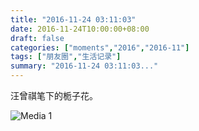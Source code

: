 ```yaml
---
title: "2016-11-24 03:11:03"
date: 2016-11-24T10:00:00+08:00
draft: false
categories: ["moments","2016","2016-11"]
tags: ["朋友圈","生活记录"]
summary: "2016-11-24 03:11:03..."
---
```


汪曾祺笔下的栀子花。

![Media 1](/Moments/photos/2016-11-24/201611240311030.jpg)


